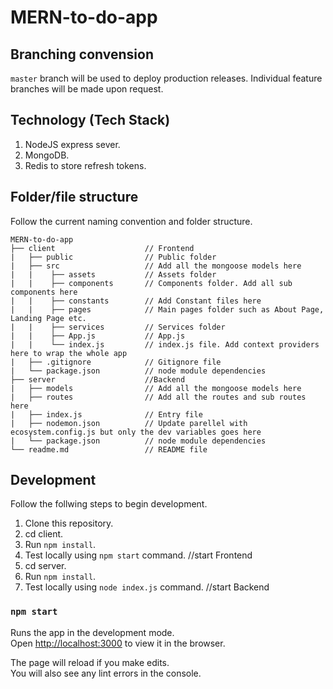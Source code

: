 # MERN-to-do-app

## Branching convension

`master` branch will be used to deploy production releases.
Individual feature branches will be made upon request.
## Technology (Tech Stack)

1. NodeJS express sever.
1. MongoDB.
1. Redis to store refresh tokens.

## Folder/file structure

Follow the current naming convention and folder structure.

```
MERN-to-do-app
├── client                    // Frontend
|   ├── public                // Public folder
|   ├── src                   // Add all the mongoose models here
|	|    ├── assets           // Assets folder
|	|    ├── components       // Components folder. Add all sub components here
|	|    ├── constants        // Add Constant files here
|	|    ├── pages            // Main pages folder such as About Page, Landing Page etc.
|	|    ├── services         // Services folder
|	|    ├── App.js           // App.js
|	|    └── index.js         // index.js file. Add context providers here to wrap the whole app
|   ├── .gitignore            // Gitignore file
|   └── package.json          // node module dependencies
├── server                    //Backend
|   ├── models                // Add all the mongoose models here
|   ├── routes                // Add all the routes and sub routes here
|   ├── index.js              // Entry file
|   ├── nodemon.json          // Update parellel with ecosystem.config.js but only the dev variables goes here
|   └── package.json          // node module dependencies
└── readme.md                 // README file
```

## Development

Follow the follwing steps to begin development.

1. Clone this repository.
1. cd client.
1. Run `npm install`.
1. Test locally using `npm start` command. //start Frontend 
1. cd server. 
1. Run `npm install`.
1. Test locally using `node index.js` command. //start Backend 

### `npm start`

Runs the app in the development mode.\
Open [http://localhost:3000](http://localhost:3000) to view it in the browser.

The page will reload if you make edits.\
You will also see any lint errors in the console.